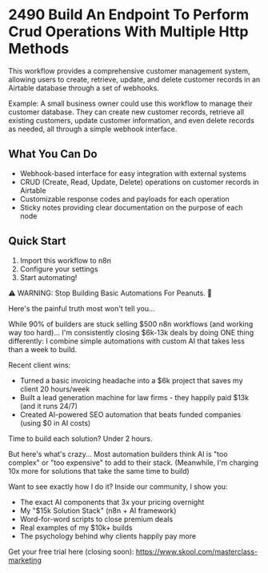 # 2490 Build An Endpoint To Perform Crud Operations With Multiple Http Methods

This workflow provides a comprehensive customer management system, allowing users to create, retrieve, update, and delete customer records in an Airtable database through a set of webhooks.

Example: A small business owner could use this workflow to manage their customer database. They can create new customer records, retrieve all existing customers, update customer information, and even delete records as needed, all through a simple webhook interface.

## What You Can Do
- Webhook-based interface for easy integration with external systems
- CRUD (Create, Read, Update, Delete) operations on customer records in Airtable
- Customizable response codes and payloads for each operation
- Sticky notes providing clear documentation on the purpose of each node

## Quick Start
1. Import this workflow to n8n
2. Configure your settings
3. Start automating!

⚠️ WARNING: Stop Building Basic Automations For Peanuts. 🚫

Here's the painful truth most won't tell you...

While 90% of builders are stuck selling $500 n8n workflows (and working way too hard)...
I'm consistently closing $6k-13k deals by doing ONE thing differently:
I combine simple automations with custom AI that takes less than a week to build.

Recent client wins:
* Turned a basic invoicing headache into a $6k project that saves my client 20 hours/week
* Built a lead generation machine for law firms - they happily paid $13k (and it runs 24/7)
* Created AI-powered SEO automation that beats funded companies (using $0 in AI costs)

Time to build each solution? Under 2 hours.

But here's what's crazy...
Most automation builders think AI is "too complex" or "too expensive" to add to their stack.
(Meanwhile, I'm charging 10x more for solutions that take the same time to build)

Want to see exactly how I do it?
Inside our community, I show you:
* The exact AI components that 3x your pricing overnight
* My "$15k Solution Stack" (n8n + AI framework)
* Word-for-word scripts to close premium deals
* Real examples of my $10k+ builds
* The psychology behind why clients happily pay more

Get your free trial here (closing soon): https://www.skool.com/masterclass-marketing
